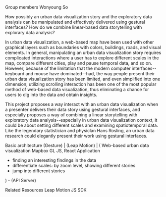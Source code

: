Group members
Wonyoung So


How possibly an urban data visualization story and the exploratory data analysis can be manipulated and effectively delivered using gestural interfaces? How do we combine linear-based data storytelling with explorary data analysis?

In urban data visualization, a web-based map have been used with other graphical layers such as boundaries with colors, buildings, roads, and visual elements. In general, manipulating an urban data visualization story requires complicated interactions where a user has to explore different scales in the map, compare different cities, play and pause temporal data, and so on. However, because of the limitation that the modern computer interfaces--keyboard and mouse have dominated--had, the way people present their urban data visualization story has been limited, and even simplified into one dimension; utilizing scrolling interaction has been one of the most popular method of web-based data visualization, thus eliminating a chance for users to dig into the data and obtain insights. 

This project proposes a way interact with an urban data visualization when a presenter delivers their data story using gestural interfaces, and especially proposes a way of combining a linear storytelling with exploratory data analysis--especially in urban data visualization context, it could be about setting different scales and examining spatiotemporal data. Like the legendary statistician and physiclan Hans Rosling, an urban data research could elegantly present their work using gestural interfaces.


Basic architecture
(Gesture)
| 
(Leap Motion)
|
(
Web-based urban data visualization
Mapbox GL JS, React Application

- finding an interesting findings in the data
- differentiate scales: by zoom level, showing different stories
- jump into different stories

) - (API Server)

Related Resources
Leap Motion JS SDK


